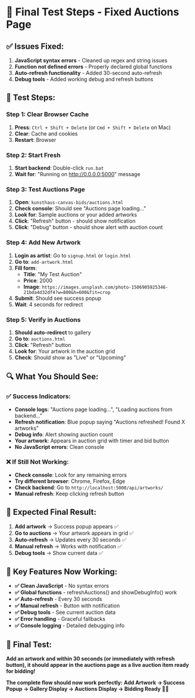 # 🎯 Final Test Steps - Fixed Auctions Page

## ✅ **Issues Fixed:**
1. **JavaScript syntax errors** - Cleaned up regex and string issues
2. **Function not defined errors** - Properly declared global functions
3. **Auto-refresh functionality** - Added 30-second auto-refresh
4. **Debug tools** - Added working debug and refresh buttons

## 🚀 **Test Steps:**

### **Step 1: Clear Browser Cache**
1. **Press**: `Ctrl + Shift + Delete` (or `Cmd + Shift + Delete` on Mac)
2. **Clear**: Cache and cookies
3. **Restart**: Browser

### **Step 2: Start Fresh**
1. **Start backend**: Double-click `run.bat`
2. **Wait for**: "Running on http://0.0.0.0:5000" message

### **Step 3: Test Auctions Page**
1. **Open**: `kunsthaus-canvas-bids/auctions.html`
2. **Check console**: Should see "Auctions page loading..."
3. **Look for**: Sample auctions or your added artworks
4. **Click**: "Refresh" button - should show notification
5. **Click**: "Debug" button - should show alert with auction count

### **Step 4: Add New Artwork**
1. **Login as artist**: Go to `signup.html` or `login.html`
2. **Go to**: `add-artwork.html`
3. **Fill form**:
   - **Title**: "My Test Auction"
   - **Price**: 2000
   - **Image**: `https://images.unsplash.com/photo-1506905925346-21bda4d32df4?w=800&h=600&fit=crop`
4. **Submit**: Should see success popup
5. **Wait**: 4 seconds for redirect

### **Step 5: Verify in Auctions**
1. **Should auto-redirect** to gallery
2. **Go to**: `auctions.html`
3. **Click**: "Refresh" button
4. **Look for**: Your artwork in the auction grid
5. **Check**: Should show as "Live" or "Upcoming"

## 🔍 **What You Should See:**

### **✅ Success Indicators:**
- **Console logs**: "Auctions page loading...", "Loading auctions from backend..."
- **Refresh notification**: Blue popup saying "Auctions refreshed! Found X artworks"
- **Debug info**: Alert showing auction count
- **Your artwork**: Appears in auction grid with timer and bid button
- **No JavaScript errors**: Clean console

### **❌ If Still Not Working:**
- **Check console**: Look for any remaining errors
- **Try different browser**: Chrome, Firefox, Edge
- **Check backend**: Go to `http://localhost:5000/api/artworks/`
- **Manual refresh**: Keep clicking refresh button

## 🎯 **Expected Final Result:**

1. **Add artwork** → Success popup appears ✅
2. **Go to auctions** → Your artwork appears in grid ✅
3. **Auto-refresh** → Updates every 30 seconds ✅
4. **Manual refresh** → Works with notification ✅
5. **Debug tools** → Show current data ✅

## 🔧 **Key Features Now Working:**

- **✅ Clean JavaScript** - No syntax errors
- **✅ Global functions** - refreshAuctions() and showDebugInfo() work
- **✅ Auto-refresh** - Every 30 seconds
- **✅ Manual refresh** - Button with notification
- **✅ Debug tools** - See current auction data
- **✅ Error handling** - Graceful fallbacks
- **✅ Console logging** - Detailed debugging info

## 🎉 **Final Test:**

**Add an artwork and within 30 seconds (or immediately with refresh button), it should appear in the auctions page as a live auction item ready for bidding!**

**The complete flow should now work perfectly:** 
**Add Artwork → Success Popup → Gallery Display → Auctions Display → Bidding Ready** 🎨✨